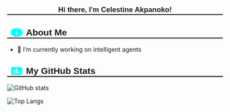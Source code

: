 <h3 style="font-family: 'Nunito', sans-serif; text-align: center; font-size: 1.2em; display: flex; align-items: center; justify-content: center; border-bottom: 2px solid;">Hi there, I'm Celestine Akpanoko!</h3>

<h2 style="font-family: 'Nunito', sans-serif; font-size: 1.5em; display: flex; align-items: center; border-bottom: 2px solid;"><img src="https://github.com/B3zaleel/B3zaleel/blob/main/assets/img/information.svg" style="margin: 0 5px; width: calc(24px + 2 * 5px); height: 24px"/>About Me</h2>

- 🔭 I’m currently working on intelligent agents

<h2 style="font-family: 'Nunito', sans-serif; font-size: 1.5em; display: flex; align-items: center; border-bottom: 2px solid;"><img src="https://github.com/B3zaleel/B3zaleel/blob/main/assets/img/chart-box.svg" style="margin: 0 5px; width: calc(24px + 2 * 5px); height: 24px"/>My GitHub Stats</h2>

![GitHub stats](https://github-readme-stats.vercel.app/api?username=CelestineAkpanoko&show_icons=true&theme=prussian)

![Top Langs](https://github-readme-stats.vercel.app/api/top-langs/?username=CelestineAkpanoko&theme=prussian)

<!---
- 👋 Hi, I’m @CelestineAkpanoko
- 👀 I’m interested in Software Engineering and Machine Learning.
- 🌱 I’m currently working an intelligent chatbot system.
- 💞️ I’m looking to collaborate on javascript and python apps.
- 📫 How to reach me: celestineakpanoko@gmail.com
--->
<!---
CelestineAkpanoko/CelestineAkpanoko is a ✨ special ✨ repository because its `README.md` (this file) appears on your GitHub profile.
You can click the Preview link to take a look at your changes.
--->

